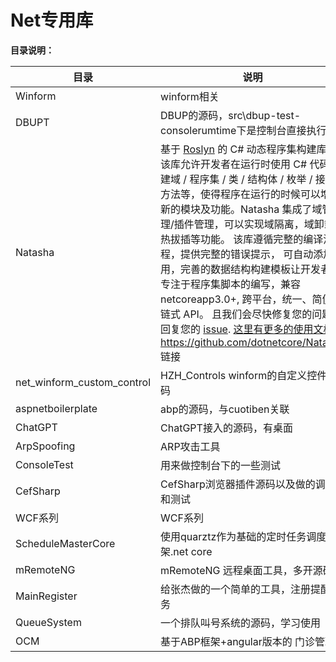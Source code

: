 # Net专用库

**目录说明：**

| 目录                       | 说明                                                         |
| -------------------------- | ------------------------------------------------------------ |
| Winform                    | winform相关                                                  |
| DBUPT                      | DBUP的源码，src\dbup-test-consolerumtime下是控制台直接执行   |
| Natasha                    | 基于 [Roslyn](https://github.com/dotnet/roslyn) 的 C# 动态程序集构建库，该库允许开发者在运行时使用 C# 代码构建域 / 程序集 / 类 / 结构体 / 枚举 / 接口 / 方法等，使得程序在运行的时候可以增加新的模块及功能。Natasha 集成了域管理/插件管理，可以实现域隔离，域卸载，热拔插等功能。 该库遵循完整的编译流程，提供完整的错误提示， 可自动添加引用，完善的数据结构构建模板让开发者只专注于程序集脚本的编写，兼容 netcoreapp3.0+, 跨平台，统一、简便的链式 API。 且我们会尽快修复您的问题及回复您的 [issue](https://github.com/dotnetcore/Natasha/issues/new). [这里有更多的使用文档](https://natasha.dotnetcore.xyz/zh-Hans/docs/get_started/getting-started)https://github.com/dotnetcore/Natasha 链接 |
| net_winform_custom_control | HZH_Controls  winform的自定义控件源码                        |
| aspnetboilerplate          | abp的源码，与cuotiben关联                                    |
| ChatGPT                    | ChatGPT接入的源码，有桌面                                    |
| ArpSpoofing                | ARP攻击工具                                                  |
| ConsoleTest                | 用来做控制台下的一些测试                                     |
| CefSharp                   | CefSharp浏览器插件源码以及做的调整和测试                     |
| WCF系列                    | WCF系列                                                      |
| ScheduleMasterCore         | 使用quarztz作为基础的定时任务调度框架.net core               |
| mRemoteNG                  | mRemoteNG  远程桌面工具，多开源码                            |
| MainRegister               | 给张杰做的一个简单的工具，注册提醒服务                       |
| QueueSystem                | 一个排队叫号系统的源码，学习使用                             |
| OCM                        | 基于ABP框架+angular版本的 门诊管理                           |

